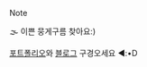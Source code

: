 > [!Note]
> 🌫 이쁜 뭉게구름 찾아요:)


[포트폴리오](https://www.rallit.com/hub/resumes/1308132)와 [블로그](https://velog.io/@huise0ng/posts) 구경오세요 ◄:•D

